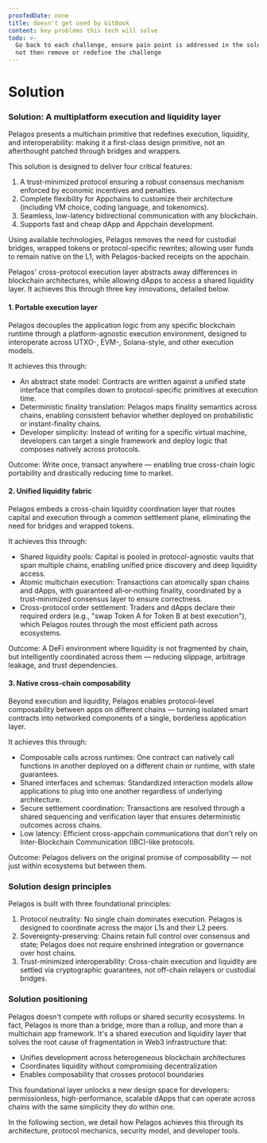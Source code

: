 ```yaml
---
proofedDate: none
title: doesn't get used by GitBook
content: key problems this tech will solve
todo: >-
  Go back to each challenge, ensure pain point is addressed in the solution IF
  not then remove or redefine the challenge
---
```


# Solution

### Solution: A multiplatform execution and liquidity layer

Pelagos presents a multichain primitive that redefines execution, liquidity, and interoperability: making it a first-class design primitive, not an afterthought patched through bridges and wrappers.

This solution is designed to deliver four critical features:

1. A trust-minimized protocol ensuring a robust consensus mechanism enforced by economic incentives and penalties.
2. Complete flexibility for Appchains to customize their architecture (including VM choice, coding language, and tokenomics).
3. Seamless, low-latency bidirectional communication with any blockchain.
4. Supports fast and cheap dApp and Appchain development.

Using available technologies, Pelagos removes the need for custodial bridges, wrapped tokens or protocol-specific rewrites; allowing user funds to remain native on the L1, with Pelagos-backed receipts on the appchain. 

Pelagos' cross-protocol execution layer abstracts away differences in blockchain architectures, while allowing dApps to access a shared liquidity layer. It achieves this through three key innovations, detailed below.

#### 1. Portable execution layer

Pelagos decouples the application logic from any specific blockchain runtime through a platform-agnostic execution environment, designed to interoperate across UTXO-, EVM-, Solana-style, and other execution models.

It achieves this through:

* An abstract state model: Contracts are written against a unified state interface that compiles down to protocol-specific primitives at execution time.
* Deterministic finality translation: Pelagos maps finality semantics across chains, enabling consistent behavior whether deployed on probabilistic or instant-finality chains.
* Developer simplicity: Instead of writing for a specific virtual machine, developers can target a single framework and deploy logic that composes natively across protocols.

Outcome: Write once, transact anywhere — enabling true cross-chain logic portability and drastically reducing time to market.

#### 2. Unified liquidity fabric

Pelagos embeds a cross-chain liquidity coordination layer that routes capital and execution through a common settlement plane, eliminating the need for bridges and wrapped tokens.

It achieves this through:

* Shared liquidity pools: Capital is pooled in protocol-agnostic vaults that span multiple chains, enabling unified price discovery and deep liquidity access.
* Atomic multichain execution: Transactions can atomically span chains and dApps, with guaranteed all‑or‑nothing finality, coordinated by a trust‑minimized consensus layer to ensure correctness.
* Cross-protocol order settlement: Traders and dApps declare their required orders (e.g., "swap Token A for Token B at best execution"), which Pelagos routes through the most efficient path across ecosystems.

Outcome: A DeFi environment where liquidity is not fragmented by chain, but intelligently coordinated across them — reducing slippage, arbitrage leakage, and trust dependencies.

#### 3. Native cross-chain composability

Beyond execution and liquidity, Pelagos enables protocol-level composability between apps on different chains — turning isolated smart contracts into networked components of a single, borderless application layer.

It achieves this through:

* Composable calls across runtimes: One contract can natively call functions in another deployed on a different chain or runtime, with state guarantees.
* Shared interfaces and schemas: Standardized interaction models allow applications to plug into one another regardless of underlying architecture.
* Secure settlement coordination: Transactions are resolved through a shared sequencing and verification layer that ensures deterministic outcomes across chains.
* Low latency: Efficient cross-appchain communications that don't rely on Inter-Blockchain Communication (IBC)-like protocols.

Outcome: Pelagos delivers on the original promise of composability — not just within ecosystems but between them.

### Solution design principles

Pelagos is built with three foundational principles:

1. Protocol neutrality: No single chain dominates execution. Pelagos is designed to coordinate across the major L1s and their L2 peers.
2. Sovereignty-preserving: Chains retain full control over consensus and state; Pelagos does not require enshrined integration or governance over host chains.
3. Trust-minimized interoperability: Cross-chain execution and liquidity are settled via cryptographic guarantees, not off-chain relayers or custodial bridges.

### Solution positioning

Pelagos doesn't compete with rollups or shared security ecosystems. In fact, Pelagos is more than a bridge, more than a rollup, and more than a multichain app framework. It's a shared execution and liquidity layer that solves the root cause of fragmentation in Web3 infrastructure that:

* Unifies development across heterogeneous blockchain architectures
* Coordinates liquidity without compromising decentralization
* Enables composability that crosses protocol boundaries

This foundational layer unlocks a new design space for developers: permissionless, high-performance, scalable dApps that can operate across chains with the same simplicity they do within one.

In the following section, we detail how Pelagos achieves this through its architecture, protocol mechanics, security model, and developer tools.
